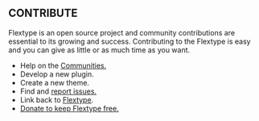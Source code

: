 ## CONTRIBUTE
Flextype is an open source project and community contributions are essential to its growing and success. Contributing to the Flextype is easy and you can give as little or as much time as you want.

- Help on the [Communities.](https://awilum.github.io/flextype/)
- Develop a new plugin.
- Create a new theme.
- Find and [report issues.](https://github.com/flextype/flextype/issues)
- Link back to [Flextype](https://awilum.github.io/flextype).
- [Donate to keep Flextype free.](https://awilum.github.io/donate/)
